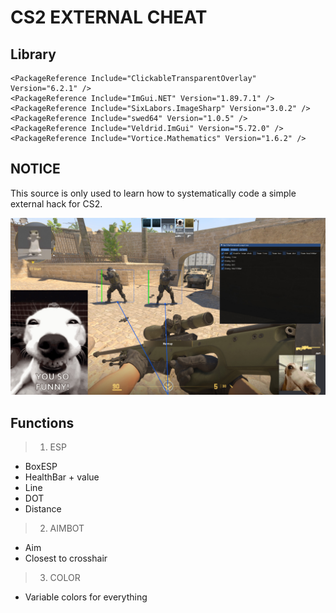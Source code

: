 # CS2 EXTERNAL CHEAT
 
## Library
    <PackageReference Include="ClickableTransparentOverlay" Version="6.2.1" />
    <PackageReference Include="ImGui.NET" Version="1.89.7.1" />
    <PackageReference Include="SixLabors.ImageSharp" Version="3.0.2" />
    <PackageReference Include="swed64" Version="1.0.5" />
    <PackageReference Include="Veldrid.ImGui" Version="5.72.0" />
    <PackageReference Include="Vortice.Mathematics" Version="1.6.2" />

## NOTICE
This source is only used to learn how to systematically code a simple external hack for CS2.

<img src="https://github.com/disahere/CS-2-External/blob/main/Picture/hhhhh.jpg" width="1200" />

## Functions
> 1. ESP
   - BoxESP
   - HealthBar + value
   - Line
   - DOT
   - Distance
>
> 2. AIMBOT
   - Aim
   - Closest to crosshair
>
> 3. COLOR
   - Variable colors for everything
